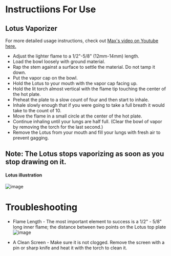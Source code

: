 # Instructiions For Use
## Lotus Vaporizer

For more detailed usage instructions, check out [Max's video on Youtube here.](http://www.youtube.com/user/MaxJitter1?blend=3&ob=0)


- Adjust the lighter flame to a 1/2"-5/8" (12mm-14mm) length. 
- Load the bowl loosely with ground material. 
- Rap the stem against a surface to settle the material. Do not tamp it down.
- Put the vapor cap on the bowl.
- Hold the Lotus to your mouth with the vapor cap facing up. 
- Hold the lit torch almost vertical with the flame tip touching the center of the hot plate.
- Preheat the plate to a slow count of four and then start to inhale. 
- Inhale slowly enough that if you were going to take a full breath it would take to the count of 10.
- Move the flame in a small circle at the center of the hot plate.
- Continue inhaling until your lungs are half full. (Clear the bowl of vapor by removing the torch for the last second.)
- Remove the Lotus from your mouth and fill your lungs with fresh air to prevent gagging.

## Note: The Lotus stops vaporizing as soon as you stop drawing on it.
#### Lotus illustration
![image](https://user-images.githubusercontent.com/104687767/167318889-1189b0f5-1b4d-4dcf-86ea-9b73d41473ca.png)


# Troubleshooting

- Flame Length - The most important element to success is a 1/2" - 5/8" long inner flame; the distance between two points on the Lotus top plate
![image](https://user-images.githubusercontent.com/104687767/167318912-8fd8867a-5def-49bd-aa21-f92d1c0232ce.png)

- A Clean Screen - Make sure it is not clogged. Remove the screen with a pin or sharp knife and heat it with the torch to clean it.
